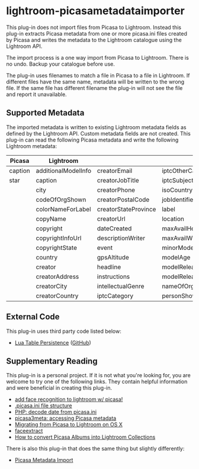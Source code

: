 # lightroom-picasametadataimporter

This plug-in does not import files from Picasa to Lightroom.  Instead this plug-in extracts Picasa metadata from one or more picasa.ini files created by Picasa and writes the metadata to the Lightroom catalogue using the Lightroom API.

The import process is a one way import from Picasa to Lightroom.  There is no undo.  Backup your catalogue before use.

The plug-in uses filenames to match a file in Picasa to a file in Lightroom.  If different files have the same name, metadata will be written to the wrong file.  If the same file has different filename the plug-in will not see the file and report it unavailable.

## Supported Metadata
The imported metadata is written to existing Lightroom metadata fields as defined by the Lightroom API.  Custom metadata fields are not created.  This plug-in can read the following Picasa metadata and write the following Lightroom metadata:

| Picasa  | Lightroom           |                      |                     |                      |
|---------|---------------------|----------------------|---------------------|----------------------|
| caption | additionalModelInfo | creatorEmail         | iptcOtherCategories | pickStatus           |
| star    | caption             | creatorJobTitle      | iptcSubjectCode     | propertyReleaseID    |
|         | city                | creatorPhone         | isoCountryCode      | propertyReleaseStatu |
|         | codeOfOrgShown      | creatorPostalCode    | jobIdentifier       | provider             |
|         | colorNameForLabel   | creatorStateProvince | label               | rating               |
|         | copyName            | creatorUrl           | location            | rightsUsageTerms     |
|         | copyright           | dateCreated          | maxAvailHeight      | scene                |
|         | copyrightInfoUrl    | descriptionWriter    | maxAvailWidth       | source               |
|         | copyrightState      | event                | minorModelAge       | sourceType           |
|         | country             | gpsAltitude          | modelAge            | stateProvince        |
|         | creator             | headline             | modelReleaseID      | title                |
|         | creatorAddress      | instructions         | modelReleaseStatus  |                      |
|         | creatorCity         | intellectualGenre    | nameOfOrgShown      |                      |
|         | creatorCountry      | iptcCategory         | personShown         |                      |

## External Code
This plug-in uses third party code listed below:

* [Lua Table Persistence](http://the-color-black.net/blog/LuaTablePersistence) ([GitHub](https://github.com/hipe/lua-table-persistence))

## Supplementary Reading
This plug-in is a personal project.  If it is not what you're looking for, you are welcome to try one of the following links.  They contain helpful information and were beneficial in creating this plug-in.

* [add face recognition to lightroom w/ picasa!](http://creativetechs.com/tipsblog/add-face-recognition-to-lightroom-with-picasa/)
* [.picasa.ini file structure](https://gist.github.com/1073823/9986cc61ae67afeca2f4a2f984d7b5d4a818d4f0#file-picasa-ini)
* [PHP: decode date from picasa.ini](http://itxv.wordpress.com/2012/12/21/php-decode-date-from-picasa-ini/)
* [picasa3meta: accessing Picasa metadata](http://projects.mindtunnel.com/blog/2012/08/30/picasa3meta/)
* [Migrating from Picasa to Lightroom on OS X](http://atotic.wordpress.com/2011/01/14/importing-picasa-folders-into-lightroom-on-os-x/)
* [faceextract](https://github.com/gregersn/faceextract/blob/master/faceextract.pl)
* [How to convert Picasa Albums into Lightroom Collections](http://www.worldinmyeyes.be/2083/convert-picasa-albums-lightroom-collections/)

There is also this plug-in that does the same thing but slightly differently:

* [Picasa Metadata Import](https://code.google.com/p/lightroom-import-from-picasa-plugin/)
